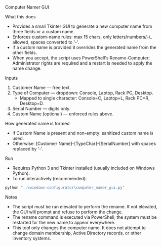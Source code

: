 Computer Namer GUI

What this does
- Provides a small Tkinter GUI to generate a new computer name from three fields or a custom name.
- Enforces custom-name rules: max 15 chars, only letters/numbers/-/_ allowed, spaces converted to '-'.
- If a custom name is provided it overrides the generated name from the other fields.
- When you accept, the script uses PowerShell's Rename-Computer; Administrator rights are required and a restart is needed to apply the name change.

Inputs
1. Customer Name — free text.
2. Type of Computer — dropdown: Console, Laptop, Rack PC, Desktop.
   - Mapped to single character: Console=C, Laptop=L, Rack PC=R, Desktop=D.
3. Serial Number — digits only.
4. Custom Name (optional) — enforced rules above.

How generated name is formed
- If Custom Name is present and non-empty: sanitized custom name is used.
- Otherwise: [Customer Name]-[TypeChar]-[SerialNumber] with spaces replaced by '-'.

Run
- Requires Python 3 and Tkinter installed (usually included on Windows Python).
- To run interactively (recommended):

```powershell
python "..\windows-configurator\computer_namer_gui.py"
```

Notes
- The script must be run elevated to perform the rename. If not elevated, the GUI will prompt and refuse to perform the change.
- The rename command is executed via PowerShell; the system must be restarted for the new name to appear everywhere.
- This tool only changes the computer name. It does not attempt to change domain membership, Active Directory records, or other inventory systems.
